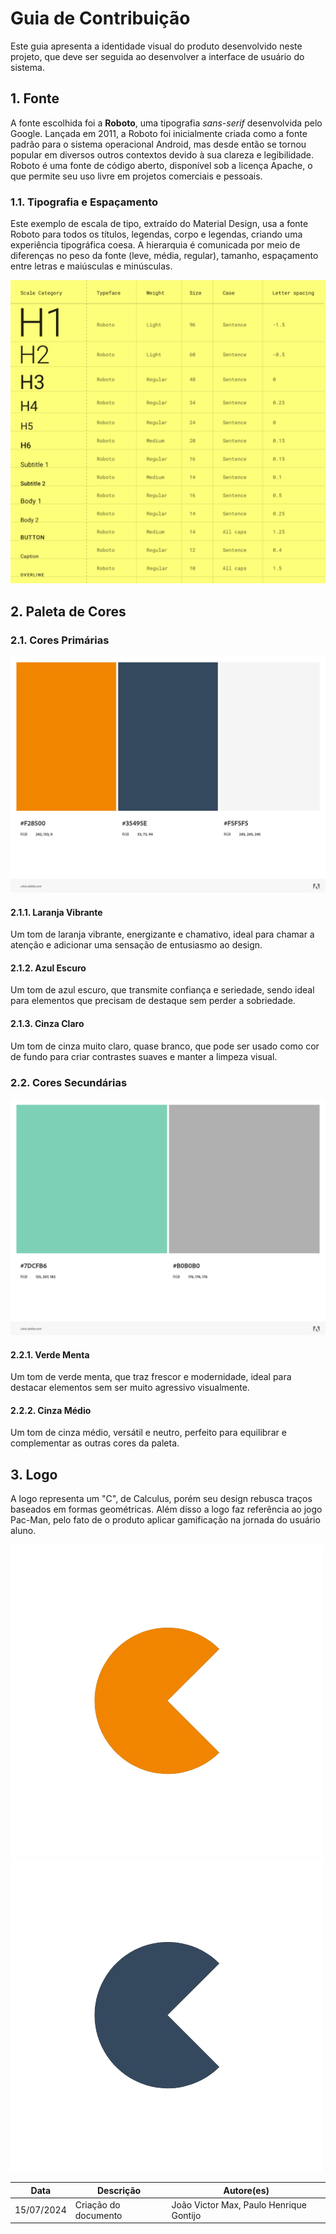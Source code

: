 # Guia de Contribuição

Este guia apresenta a identidade visual do produto desenvolvido neste projeto, que deve ser seguida ao desenvolver a interface de usuário do sistema.

## 1. Fonte

A fonte escolhida foi a __Roboto__, uma tipografia _sans-serif_ desenvolvida pelo Google. Lançada em 2011, a Roboto foi inicialmente criada como a fonte padrão para o sistema operacional Android, mas desde então se tornou popular em diversos outros contextos devido à sua clareza e legibilidade.
Roboto é uma fonte de código aberto, disponível sob a licença Apache, o que permite seu uso livre em projetos comerciais e pessoais.

### 1.1. Tipografia e Espaçamento

Este exemplo de escala de tipo, extraído do Material Design, usa a fonte Roboto para todos os títulos, legendas, corpo e legendas, criando uma experiência tipográfica coesa. A hierarquia é comunicada por meio de diferenças no peso da fonte (leve, média, regular), tamanho, espaçamento entre letras e maiúsculas e minúsculas.

![Tipografia](../assets/tipografia.png)


## 2. Paleta de Cores

### 2.1. Cores Primárias

![Cores Primarias](../assets/Primary-Color-Theme.jpeg)


#### 2.1.1. Laranja Vibrante
Um tom de laranja vibrante, energizante e chamativo, ideal para chamar a atenção e adicionar uma sensação de entusiasmo ao design.

#### 2.1.2. Azul Escuro
Um tom de azul escuro, que transmite confiança e seriedade, sendo ideal para elementos que precisam de destaque sem perder a sobriedade.

#### 2.1.3. Cinza Claro 
Um tom de cinza muito claro, quase branco, que pode ser usado como cor de fundo para criar contrastes suaves e manter a limpeza visual.

### 2.2. Cores Secundárias

![Cores Secundarias](../assets/Secundary-Color-Theme.jpeg)

#### 2.2.1. Verde Menta
Um tom de verde menta, que traz frescor e modernidade, ideal para destacar elementos sem ser muito agressivo visualmente.

#### 2.2.2. Cinza Médio
Um tom de cinza médio, versátil e neutro, perfeito para equilibrar e complementar as outras cores da paleta.

## 3. Logo
A logo representa um "C", de Calculus, porém seu design rebusca traços baseados em formas geométricas. Além disso a logo faz referência ao jogo Pac-Man, pelo fato de o produto aplicar gamificação na jornada do usuário aluno.


![Logo 1](../assets/calculus-logo1.png)
![Logo 2](../assets/calculus-logo2.png)


|**Data**|**Descrição**|**Autore(es)**|
|--------|-------------|--------------|
|15/07/2024| Criação do documento | João Victor Max, Paulo Henrique Gontijo |




